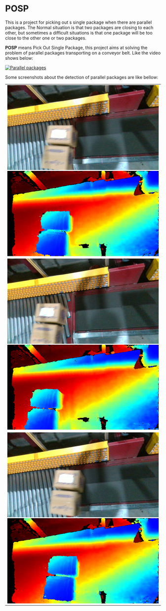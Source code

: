 # POSP
This is a project for picking out s single package when there are parallel packages. The Normal situation is that two packages are closing to each other, but sometimes a difficult situations is that one package will be too close to the other one or two packages.

**POSP** means Pick Out Single Package, this project aims at solving the problem of parallel packages transporting on a conveyor belt. Like the video shows below:

[![Parallel packages](https://res.cloudinary.com/marcomontalbano/image/upload/v1722966674/video_to_markdown/images/youtube--vM1hwYmYbvQ-c05b58ac6eb4c4700831b2b3070cd403.jpg)](https://youtu.be/vM1hwYmYbvQ "Parallel packages")

Some screenshots about the detection of parallel packages are like bellow:  
<table  align="center">
    <tr>
    <td ><center>
        <img src="data/0001_Color.png" title="parallel packages color"  /><img src="data/0001_Depth.png"  title="parallel packages depth" />
    </td ></center>
    </tr>
    <tr>
    <td ><center class="half">
    <img src="data/0002_Color.png" ><img src="data/0002_Depth.png" >
    </td ></center>
    </tr>
    <td ><center class="half">
    <img src="data/0003_Color.png" ><img src="data/0003_Depth.png" >
    </td ></center>
    </tr>
</table>
